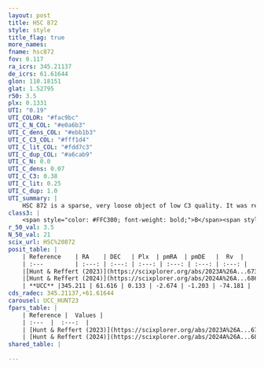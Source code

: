 ```yaml
---
layout: post
title: HSC 872
style: style
title_flag: true
more_names: 
fname: hsc872
fov: 0.117
ra_icrs: 345.21137
de_icrs: 61.61644
glon: 110.18151
glat: 1.52795
r50: 3.5
plx: 0.1331
UTI: "0.19"
UTI_COLOR: "#fac9bc"
UTI_C_N_COL: "#e0a6b3"
UTI_C_dens_COL: "#ebb1b3"
UTI_C_C3_COL: "#fff1d4"
UTI_C_lit_COL: "#fdd7c3"
UTI_C_dup_COL: "#a6cab9"
UTI_C_N: 0.0
UTI_C_dens: 0.07
UTI_C_C3: 0.38
UTI_C_lit: 0.25
UTI_C_dup: 1.0
UTI_summary: |
    HSC 872 is a sparse, very loose object of low C3 quality. It was recently reported in the literature.<br><br><span style="color: #99180f; font-weight: bold;">Warning: </span>contains less than 25 stars with <i>P>0.5</i> estimated.
class3: |
    <span style="color: #FFC300; font-weight: bold;">B</span><span style="color: red; font-weight: bold;">C</span>
r_50_val: 3.5
N_50_val: 21
scix_url: HSC%20872
posit_table: |
    | Reference    | RA    | DEC   | Plx  | pmRA  | pmDE   |  Rv  |
    | :---         | :---: | :---: | :---: | :---: | :---: | :---: |
    |[Hunt & Reffert (2023)](https://scixplorer.org/abs/2023A%26A...673A.114H) | 345.227 | 61.607 | 0.133 | -2.655 | -1.225 | -74.188 |
    |[Hunt & Reffert (2024)](https://scixplorer.org/abs/2024A%26A...686A..42H) | 345.227 | 61.607 | 0.133 | -2.655 | -1.225 | -74.188 |
    | **UCC** |345.211 | 61.616 | 0.133 | -2.674 | -1.203 | -74.181 | 
cds_radec: 345.21137,+61.61644
carousel: UCC_HUNT23
fpars_table: |
    | Reference |  Values |
    | :---  |  :---:  |
    | [Hunt & Reffert (2023)](https://scixplorer.org/abs/2023A%26A...673A.114H) | `AV50=4.621, diffAV50=1.171, MOD50=13.812, logAge50=8.211` |
    | [Hunt & Reffert (2024)](https://scixplorer.org/abs/2024A%26A...686A..42H) | `MassJ=962.378` |
shared_table: |
    
---
```

